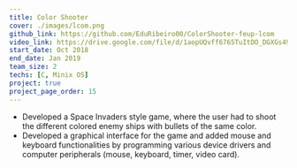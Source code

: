 ```yaml
---
title: Color Shooter
cover: ./images/lcom.png
github_link: https://github.com/EduRibeiro00/ColorShooter-feup-lcom
video_link: https://drive.google.com/file/d/1aopUQvff6765TuItDO_DGXGs49jnRrn2/view?usp=sharing
start_date: Oct 2018
end_date: Jan 2019
team_size: 2
techs: [C, Minix OS]
project: true
project_page_order: 15
---
```

* Developed a Space Invaders style game, where the user had to shoot the different colored enemy ships with bullets of the same color.
* Developed a graphical interface for the game and added mouse and keyboard functionalities by programming various device drivers and computer peripherals (mouse, keyboard, timer, video card).